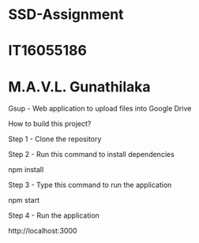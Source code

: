 # SSD-Assignment

# IT16055186
# M.A.V.L. Gunathilaka

Gsup - Web application to upload files into Google Drive

How to build this project?

Step 1 - Clone the repository

Step 2 - Run this command to install dependencies 

npm install

Step 3 - Type this command to run the application

npm start

Step 4 - Run the application

http://localhost:3000
